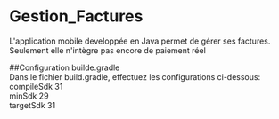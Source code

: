 # Gestion_Factures
L'application mobile developpée en Java permet de gérer ses factures. Seulement elle n'intègre pas encore de paiement réel  

##Configuration builde.gradle  
Dans le fichier build.gradle, effectuez les configurations ci-dessous:  
  compileSdk 31  
  minSdk 29  
  targetSdk 31  
